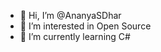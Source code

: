 - 👋 Hi, I’m @AnanyaSDhar
- 👀 I’m interested in Open Source
- 🌱 I’m currently learning C#


<!---
AnanyaSDhar/AnanyaSDhar is a ✨ special ✨ repository because its `README.md` (this file) appears on your GitHub profile.
You can click the Preview link to take a look at your changes.
--->
